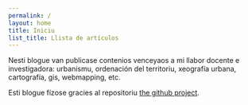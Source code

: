 ```yaml
---
permalink: /
layout: home
title: Iniciu
list_title: Llista de artículos
---
```


Nesti blogue van publicase contenios venceyaos a mi llabor docente e investigadora: urbanismu, ordenación del territoriu, xeografía urbana, cartografía, gis, webmapping, etc. 

Esti blogue fízose gracies al repositoriu [the github project](https://github.com/jsanz/gh-pages-minima-starter). 
